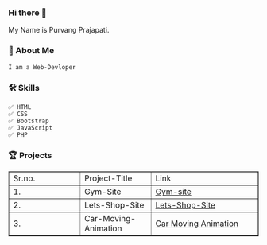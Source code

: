 ### Hi there 👋
My Name is Purvang Prajapati.
### 🚀 About Me
    I am a Web-Devloper
### 🛠 Skills
    ✅ HTML
    ✅ CSS
    ✅ Bootstrap
    ✅ JavaScript
    ✅ PHP
### 🏆 Projects
    
    



<!--
**iampurvang5/iampurvang5** is a ✨ _special_ ✨ repository because its `README.md` (this file) appears on your GitHub profile.

Here are some ideas to get you started:

- 🔭 I’m currently working on ...
- 🌱 I’m currently learning ...
- 👯 I’m looking to collaborate on ...
- 🤔 I’m looking for help with ...
- 💬 Ask me about ...
- 📫 How to reach me: ...
- 😄 Pronouns: ...
- ⚡ Fun fact: ...
-->


<html>
<body>
<div class="container">
        <table border="1">
            <tr >
                <td style="width: 20%;">Sr.no.</td>
                <td style="width: 20%;">Project-Title</td>
                <td style="width: 30%;">Link</td>
            </tr>
            <tr>
                <td>
                    1.
                </td>
                <td>
                    Gym-Site
                </td>
                <td>
                    <a href="https://iampurvang5.github.io/Gym-Site/">Gym-site</a>
                </td>
            </tr>
            <tr>
                <td>
                    2.
                </td>
                <td>
                    Lets-Shop-Site
                </td>
                <td>
                    <a href="https://iampurvang5.github.io/Lets-shop-site/">Lets-Shop-Site</a>
                </td>
            </tr>
            <tr>
                <td>
                    3.
                </td>
                <td>
                    Car-Moving-Animation
                </td>
                <td>
                    <a href="https://iampurvang5.github.io/Car-Moving-Animation/">Car Moving Animation</a>
                </td>
            </tr>

        
